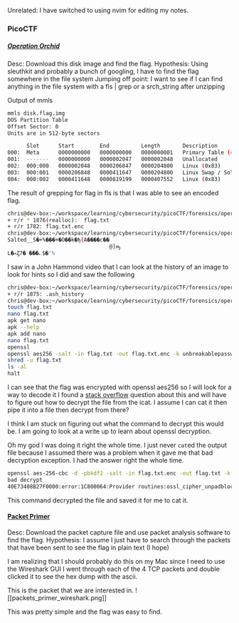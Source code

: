 Unrelated: I have switched to using nvim for editing my notes. 
### PicoCTF


##### [Operation Orchid](https://play.picoctf.org/practice/challenge/285)
Desc: Download this disk image and find the flag.
Hypothesis: Using sleuthkit and probably a bunch of googling, I have to find the flag somewhere in the file system
Jumping off point: I want to see if I can find anything in the file system with a fls | grep or a srch_string after unzipping

Output of mmls
```bash
mmls disk.flag.img
DOS Partition Table
Offset Sector: 0
Units are in 512-byte sectors

      Slot      Start        End          Length       Description
000:  Meta      0000000000   0000000000   0000000001   Primary Table (#0)
001:  -------   0000000000   0000002047   0000002048   Unallocated
002:  000:000   0000002048   0000206847   0000204800   Linux (0x83)
003:  000:001   0000206848   0000411647   0000204800   Linux Swap / Solaris x86 (0x82)
004:  000:002   0000411648   0000819199   0000407552   Linux (0x83)
```


The result of grepping for flag in fls is that I was able to see an encoded flag.
```bash
chris@dev-box:~/workspace/learning/cybersecurity/picoCTF/forensics/operation_orchid$ fls -r -o 411648 disk.flag.img | grep flag
+ r/r * 1876(realloc):	flag.txt
+ r/r 1782:	flag.txt.enc
chris@dev-box:~/workspace/learning/cybersecurity/picoCTF/forensics/operation_orchid$ icat -o 411648 disk.flag.img 1782
Salted__S�+%���+�O��k�ђ(A����c��
                                @]ԣ
L�ޢȤ7� ���؎$�'%
```

I saw in a John Hammond video that I can look at the history of an image to look for hints so I did and saw the following
```bash
chris@dev-box:~/workspace/learning/cybersecurity/picoCTF/forensics/operation_orchid$ fls -r -o 411648 disk.flag.img | grep history
+ r/r 1875:	.ash_history
chris@dev-box:~/workspace/learning/cybersecurity/picoCTF/forensics/operation_orchid$ icat -o 411648 disk.flag.img 1875
touch flag.txt
nano flag.txt
apk get nano
apk --help
apk add nano
nano flag.txt
openssl
openssl aes256 -salt -in flag.txt -out flag.txt.enc -k unbreakablepassword1234567
shred -u flag.txt
ls -al
halt
```

I can see that the flag was encrypted with openssl aes256 so I will look for a way to decode it 
I found a [stack overflow](https://stackoverflow.com/questions/16056135/how-to-use-openssl-to-encrypt-decrypt-files) question about this and will have to figure out how to decrypt the file from the icat. I assume I can cat it then pipe it into a file then decrypt from there?

I think I am stuck on figuring out what the command to decrypt this would be. I am going to look at a write up to learn about openssl decryption.

Oh my god I was doing it right the whole time. I just never `cat`ed the output file because I assumed there was a problem when it gave me that bad decryption exception. I had the answer right the whole time.

```bash
openssl aes-256-cbc -d -pbkdf2 -salt -in flag.txt.enc -out flag.txt -k unbreakablepassword1234567
bad decrypt
40E73408B27F0000:error:1C800064:Provider routines:ossl_cipher_unpadblock:bad decrypt:../providers/implementations/ciphers/ciphercommon_block.c:124:
```
This command decrypted the file and saved it for me to cat it.

#### [Packet Primer](https://play.picoctf.org/practice/challenge/286)

Desc: Download the packet capture file and use packet analysis software to find the flag.
Hypothesis: I assume I just have to search through the packets that have been sent to see the flag in plain text (I hope)

I am realizing that I should probably do this on my Mac since I need to use the Wireshark GUI
I went through each of the 4 TCP packets and double clicked it to see the hex dump with the ascii.

This is the packet that we are interested in.
![[packets_primer_wireshark.png]]

This was pretty simple and the flag was easy to find.



